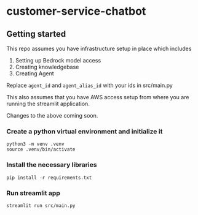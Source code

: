 # customer-service-chatbot



## Getting started
This repo assumes you have infrastructure setup in place which includes 
1. Setting up Bedrock model access
2. Creating knowledgebase 
3. Creating Agent

Replace `agent_id` and `agent_alias_id` with your ids in src/main.py

This also assumes that you have AWS access setup from where you are running the streamlit application.

Changes to the above coming soon.

### Create a python virtual environment and initialize it
```
python3 -m venv .venv
source .venv/bin/activate
```

### Install the necessary libraries
```
pip install -r requirements.txt
```

### Run streamlit app
```
streamlit run src/main.py
```

